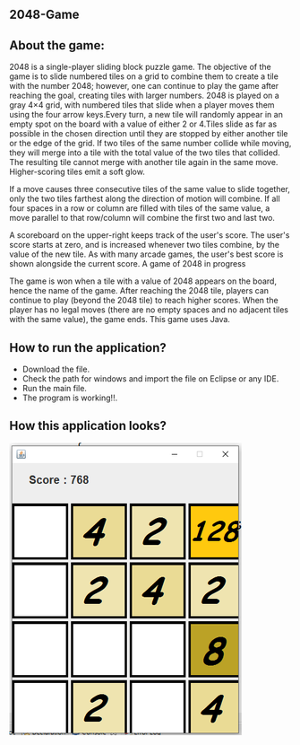 ## 2048-Game


## About the game:

2048 is a single-player sliding block puzzle game. The objective of the game is to slide numbered tiles on a grid to combine them to create a tile with the number 2048; however, one can continue to play the game after reaching the goal, creating tiles with larger numbers.
2048 is played on a gray 4×4 grid, with numbered tiles that slide when a player moves them using the four arrow keys.Every turn, a new tile will randomly appear in an empty spot on the board with a value of either 2 or 4.Tiles slide as far as possible in the chosen direction until they are stopped by either another tile or the edge of the grid. If two tiles of the same number collide while moving, they will merge into a tile with the total value of the two tiles that collided. The resulting tile cannot merge with another tile again in the same move. Higher-scoring tiles emit a soft glow.

If a move causes three consecutive tiles of the same value to slide together, only the two tiles farthest along the direction of motion will combine. If all four spaces in a row or column are filled with tiles of the same value, a move parallel to that row/column will combine the first two and last two.

A scoreboard on the upper-right keeps track of the user's score. The user's score starts at zero, and is increased whenever two tiles combine, by the value of the new tile. As with many arcade games, the user's best score is shown alongside the current score.
A game of 2048 in progress

The game is won when a tile with a value of 2048 appears on the board, hence the name of the game. After reaching the 2048 tile, players can continue to play (beyond the 2048 tile) to reach higher scores. When the player has no legal moves (there are no empty spaces and no adjacent tiles with the same value), the game ends.
 This game uses Java.
 
## How to run the application?

- Download the file.
- Check the path for windows and import the file on Eclipse or any IDE.
- Run the main file.
- The program is working!!.


## How this application looks?


![](Capture.PNG)



